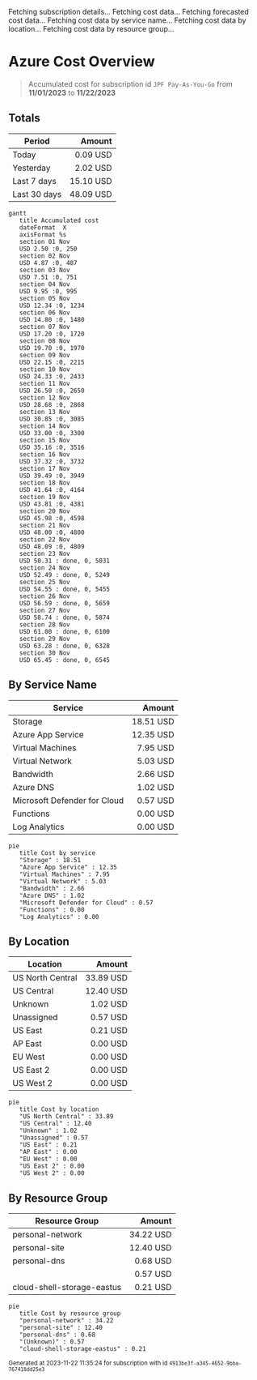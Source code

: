 Fetching subscription details...
Fetching cost data...
Fetching forecasted cost data...
Fetching cost data by service name...
Fetching cost data by location...
Fetching cost data by resource group...
# Azure Cost Overview

> Accumulated cost for subscription id `JPF Pay-As-You-Go` from **11/01/2023** to **11/22/2023**

## Totals

|Period|Amount|
|---|---:|
|Today|0.09 USD|
|Yesterday|2.02 USD|
|Last 7 days|15.10 USD|
|Last 30 days|48.09 USD|

```mermaid
gantt
   title Accumulated cost
   dateFormat  X
   axisFormat %s
   section 01 Nov
   USD 2.50 :0, 250
   section 02 Nov
   USD 4.87 :0, 487
   section 03 Nov
   USD 7.51 :0, 751
   section 04 Nov
   USD 9.95 :0, 995
   section 05 Nov
   USD 12.34 :0, 1234
   section 06 Nov
   USD 14.80 :0, 1480
   section 07 Nov
   USD 17.20 :0, 1720
   section 08 Nov
   USD 19.70 :0, 1970
   section 09 Nov
   USD 22.15 :0, 2215
   section 10 Nov
   USD 24.33 :0, 2433
   section 11 Nov
   USD 26.50 :0, 2650
   section 12 Nov
   USD 28.68 :0, 2868
   section 13 Nov
   USD 30.85 :0, 3085
   section 14 Nov
   USD 33.00 :0, 3300
   section 15 Nov
   USD 35.16 :0, 3516
   section 16 Nov
   USD 37.32 :0, 3732
   section 17 Nov
   USD 39.49 :0, 3949
   section 18 Nov
   USD 41.64 :0, 4164
   section 19 Nov
   USD 43.81 :0, 4381
   section 20 Nov
   USD 45.98 :0, 4598
   section 21 Nov
   USD 48.00 :0, 4800
   section 22 Nov
   USD 48.09 :0, 4809
   section 23 Nov
   USD 50.31 : done, 0, 5031
   section 24 Nov
   USD 52.49 : done, 0, 5249
   section 25 Nov
   USD 54.55 : done, 0, 5455
   section 26 Nov
   USD 56.59 : done, 0, 5659
   section 27 Nov
   USD 58.74 : done, 0, 5874
   section 28 Nov
   USD 61.00 : done, 0, 6100
   section 29 Nov
   USD 63.28 : done, 0, 6328
   section 30 Nov
   USD 65.45 : done, 0, 6545
```

## By Service Name

|Service|Amount|
|---|---:|
|Storage|18.51 USD|
|Azure App Service|12.35 USD|
|Virtual Machines|7.95 USD|
|Virtual Network|5.03 USD|
|Bandwidth|2.66 USD|
|Azure DNS|1.02 USD|
|Microsoft Defender for Cloud|0.57 USD|
|Functions|0.00 USD|
|Log Analytics|0.00 USD|

```mermaid
pie
   title Cost by service
   "Storage" : 18.51
   "Azure App Service" : 12.35
   "Virtual Machines" : 7.95
   "Virtual Network" : 5.03
   "Bandwidth" : 2.66
   "Azure DNS" : 1.02
   "Microsoft Defender for Cloud" : 0.57
   "Functions" : 0.00
   "Log Analytics" : 0.00
```

## By Location

|Location|Amount|
|---|---:|
|US North Central|33.89 USD|
|US Central|12.40 USD|
|Unknown|1.02 USD|
|Unassigned|0.57 USD|
|US East|0.21 USD|
|AP East|0.00 USD|
|EU West|0.00 USD|
|US East 2|0.00 USD|
|US West 2|0.00 USD|

```mermaid
pie
   title Cost by location
   "US North Central" : 33.89
   "US Central" : 12.40
   "Unknown" : 1.02
   "Unassigned" : 0.57
   "US East" : 0.21
   "AP East" : 0.00
   "EU West" : 0.00
   "US East 2" : 0.00
   "US West 2" : 0.00
```

## By Resource Group

|Resource Group|Amount|
|---|---:|
|personal-network|34.22 USD|
|personal-site|12.40 USD|
|personal-dns|0.68 USD|
||0.57 USD|
|cloud-shell-storage-eastus|0.21 USD|

```mermaid
pie
   title Cost by resource group
   "personal-network" : 34.22
   "personal-site" : 12.40
   "personal-dns" : 0.68
   "(Unknown)" : 0.57
   "cloud-shell-storage-eastus" : 0.21
```

<sup>Generated at 2023-11-22 11:35:24 for subscription with id `4913be3f-a345-4652-9bba-767418dd25e3`</sup>
